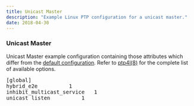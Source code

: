 ```yaml
---
title: Unicast Master
description: "Example Linux PTP configuration for a unicast master."
date: 2018-04-30
---
```


### Unicast Master

Unicast Master example configuration containing those attributes which differ from the [default configuration](/documentation/configs/default-cfg/).  Refer to [ptp4l(8)](/documentation/ptp4l/) for the complete list of available options.

<pre>
[global]
hybrid_e2e			1
inhibit_multicast_service	1
unicast_listen			1
</pre>